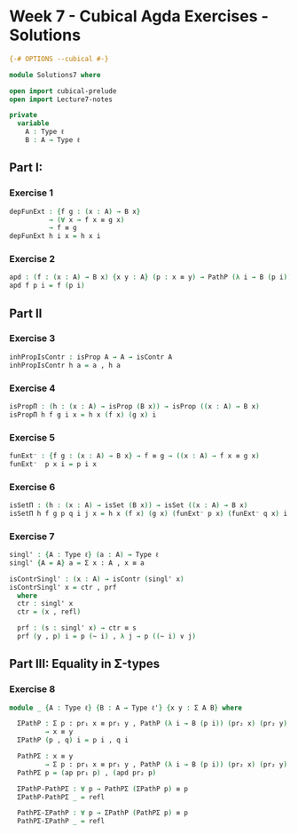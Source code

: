 # Week 7 - Cubical Agda Exercises - Solutions


```agda
{-# OPTIONS --cubical #-}

module Solutions7 where

open import cubical-prelude
open import Lecture7-notes
```

```agda
private
  variable
    A : Type ℓ
    B : A → Type ℓ
```

## Part I:

### Exercise 1
```agda
depFunExt : {f g : (x : A) → B x}
          → (∀ x → f x ≡ g x)
          → f ≡ g
depFunExt h i x = h x i
```

### Exercise 2
```agda
apd : (f : (x : A) → B x) {x y : A} (p : x ≡ y) → PathP (λ i → B (p i)) (f x) (f y)
apd f p i = f (p i)

```


## Part II

### Exercise 3
```agda
inhPropIsContr : isProp A → A → isContr A
inhPropIsContr h a = a , h a
```

### Exercise 4
```agda
isPropΠ : (h : (x : A) → isProp (B x)) → isProp ((x : A) → B x)
isPropΠ h f g i x = h x (f x) (g x) i
```

### Exercise 5
```agda
funExt⁻ : {f g : (x : A) → B x} → f ≡ g → ((x : A) → f x ≡ g x)
funExt⁻  p x i = p i x
```

### Exercise 6
```agda
isSetΠ : (h : (x : A) → isSet (B x)) → isSet ((x : A) → B x)
isSetΠ h f g p q i j x = h x (f x) (g x) (funExt⁻ p x) (funExt⁻ q x) i j
```

### Exercise 7
```agda
singl' : {A : Type ℓ} (a : A) → Type ℓ
singl' {A = A} a = Σ x ꞉ A , x ≡ a

isContrSingl' : (x : A) → isContr (singl' x)
isContrSingl' x = ctr , prf
  where
  ctr : singl' x
  ctr = (x , refl)

  prf : (s : singl' x) → ctr ≡ s
  prf (y , p) i = p (~ i) , λ j → p ((~ i) ∨ j)
```


## Part III: Equality in Σ-types
### Exercise 8
```agda
module _ {A : Type ℓ} {B : A → Type ℓ'} {x y : Σ A B} where

  ΣPathP : Σ p ꞉ pr₁ x ≡ pr₁ y , PathP (λ i → B (p i)) (pr₂ x) (pr₂ y)
         → x ≡ y
  ΣPathP (p , q) i = p i , q i

  PathPΣ : x ≡ y
         → Σ p ꞉ pr₁ x ≡ pr₁ y , PathP (λ i → B (p i)) (pr₂ x) (pr₂ y)
  PathPΣ p = (ap pr₁ p) , (apd pr₂ p)

  ΣPathP-PathPΣ : ∀ p → PathPΣ (ΣPathP p) ≡ p
  ΣPathP-PathPΣ _ = refl

  PathPΣ-ΣPathP : ∀ p → ΣPathP (PathPΣ p) ≡ p
  PathPΣ-ΣPathP _ = refl
```
